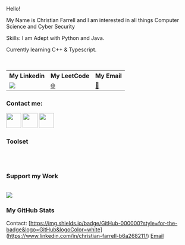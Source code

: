 Hello!

My Name is Christian Farrell and I am interested in all things Computer Science and Cyber Security

Skills:
I am Adept with Python and Java.

Currently learning C++ & Typescript.


<br/>

<table>
    <tr>
        <th>My Linkedin</th>
        <th>My LeetCode</th>
        <th>My Email</th>
    </tr>
    <tr>
        <td>
            <a href="www.linkedin.com/in/christian-farrell"><img src="https://companieslogo.com/img/orig/linkedin-2c3012a9.png?t=1700798504"/></a>
        </td>
        <td>
            <a href="Your Website URL">🌐</a>
        </td>
        <td>
            <a href="Your CV URL">📃</a>
        </td>
    </tr>
</table>

### Contact me:

<a href="Your Twitter URL"><img src="Twitter Logo URL" width="40" height="40"/></a>
<a href="Your LinkedIn URL"><img src="LinkedIn Logo URL" width="40" height="40"/></a>
<a href="Your Pinterest URL"><img src="Pinterest Logo URL" width="40" height="40"/></a>

### Toolset

<table>
    <!-- Toolset rows -->
</table>

<br/>

### Support my Work

<br/>
<a href="Your Buy Me a Coffee URL"><img src="Buy Me a Coffee Logo URL"/></a>

<br />

### My GitHub Stats

<table>
    <!-- GitHub stats rows -->

Contact:
[https://img.shields.io/badge/GitHub-000000?style=for-the-badge&logo=GitHub&logoColor=white]
(https://www.linkedin.com/in/christian-farrell-b6a268211/)
[Email](mailto:CFdefence@gmail.com)
